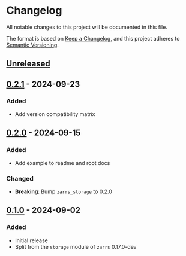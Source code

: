 # Changelog

All notable changes to this project will be documented in this file.

The format is based on [Keep a Changelog](https://keepachangelog.com/en/1.0.0/),
and this project adheres to [Semantic Versioning](https://semver.org/spec/v2.0.0.html).

## [Unreleased]

## [0.2.1] - 2024-09-23

### Added
 - Add version compatibility matrix

## [0.2.0] - 2024-09-15

### Added
 - Add example to readme and root docs

### Changed
 - **Breaking**: Bump `zarrs_storage` to 0.2.0

## [0.1.0] - 2024-09-02

### Added
 - Initial release
 - Split from the `storage` module of `zarrs` 0.17.0-dev

[unreleased]: https://github.com/LDeakin/zarrs/compare/zarrs_object_store-v0.2.1...HEAD
[0.2.1]: https://github.com/LDeakin/zarrs/releases/tag/zarrs_object_store-v0.2.1
[0.2.0]: https://github.com/LDeakin/zarrs/releases/tag/zarrs_object_store-v0.2.0
[0.1.0]: https://github.com/LDeakin/zarrs/releases/tag/zarrs_object_store-v0.1.0
